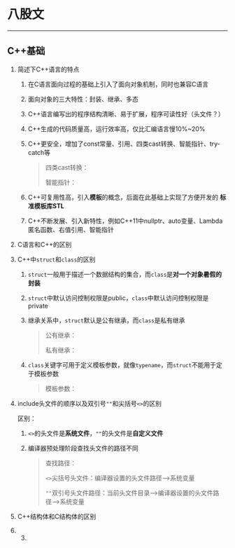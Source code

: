 # 八股文   

---

## C++基础

1. 简述下C++语言的特点

   1. 在C语言面向过程的基础上引入了面向对象机制，同时也兼容C语言

   2. 面向对象的三大特性：封装、继承、多态

   3. C++语言编写出的程序结构清晰、易于扩展，程序可读性好（头文件？）

   4. C++生成的代码质量高，运行效率高，仅比汇编语言慢10%~20%

   5. C++更安全，增加了const常量、引用、四类cast转换、智能指针、try-catch等

      > 四类cast转换：
      >
      > 智能指针：

   6. C++可复用性高，引入**模板**的概念，后面在此基础上实现了方便开发的 **标准模板库STL**

   7. C++不断发展、引入新特性，例如C++11中nullptr、auto变量、Lambda匿名函数、右值引用、智能指针

2. C语言和C++的区别

3. C++中`struct`和`class`的区别

   1. `struct`一般用于描述一个数据结构的集合，而`class`是**对一个对象暑假的封装**

   2. `struct`中默认访问控制权限是public，`class`中默认访问控制权限是private

   3. 继承关系中，`struct`默认是公有继承，而`class`是私有继承

      > 公有继承：
      >
      > 私有继承：

   4. `class`关键字可用于定义模板参数，就像`typename`，而`struct`不能用于定于模板参数

      > 模板参数：

4. include头文件的顺序以及双引号`""`和尖括号`<>`的区别

   区别：

   1. `<>`的头文件是**系统文件**，`""`的头文件是**自定义文件**

   2. 编译器预处理阶段查找头文件的路径不同

      > 查找路径：
      >
      > `<>`尖括号头文件：编译器设置的头文件路径-->系统变量
      >
      > `""`双引号头文件路径：当前头文件目录-->编译器设置的头文件路径-->系统变量
   
5. C++结构体和C结构体的区别

1. 3. 
